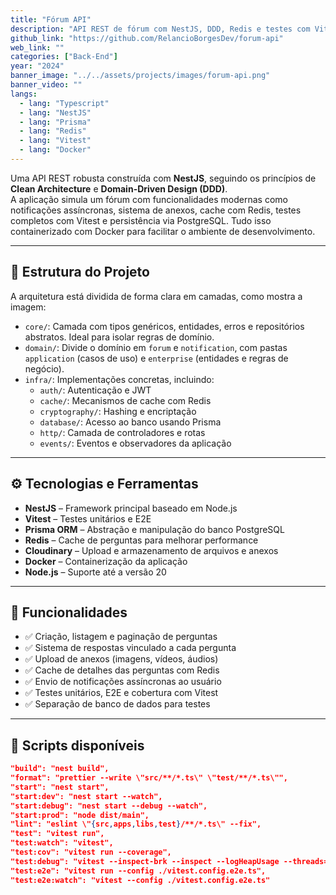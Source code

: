```yaml
---
title: "Fórum API"
description: "API REST de fórum com NestJS, DDD, Redis e testes com Vitest"
github_link: "https://github.com/RelancioBorgesDev/forum-api"
web_link: ""
categories: ["Back-End"]
year: "2024"
banner_image: "../../assets/projects/images/forum-api.png"
banner_video: ""
langs:
  - lang: "Typescript"
  - lang: "NestJS"
  - lang: "Prisma"
  - lang: "Redis"
  - lang: "Vitest"
  - lang: "Docker"
---
```


Uma API REST robusta construída com **NestJS**, seguindo os princípios de **Clean Architecture** e **Domain-Driven Design (DDD)**.  
A aplicação simula um fórum com funcionalidades modernas como notificações assíncronas, sistema de anexos, cache com Redis, testes completos com Vitest e persistência via PostgreSQL. Tudo isso containerizado com Docker para facilitar o ambiente de desenvolvimento.

---

## 🧱 Estrutura do Projeto

A arquitetura está dividida de forma clara em camadas, como mostra a imagem:

- `core/`: Camada com tipos genéricos, entidades, erros e repositórios abstratos. Ideal para isolar regras de domínio.
- `domain/`: Divide o domínio em `forum` e `notification`, com pastas `application` (casos de uso) e `enterprise` (entidades e regras de negócio).
- `infra/`: Implementações concretas, incluindo:
  - `auth/`: Autenticação e JWT
  - `cache/`: Mecanismos de cache com Redis
  - `cryptography/`: Hashing e encriptação
  - `database/`: Acesso ao banco usando Prisma
  - `http/`: Camada de controladores e rotas
  - `events/`: Eventos e observadores da aplicação

---

## ⚙️ Tecnologias e Ferramentas

- **NestJS** – Framework principal baseado em Node.js
- **Vitest** – Testes unitários e E2E
- **Prisma ORM** – Abstração e manipulação do banco PostgreSQL
- **Redis** – Cache de perguntas para melhorar performance
- **Cloudinary** – Upload e armazenamento de arquivos e anexos
- **Docker** – Containerização da aplicação
- **Node.js** – Suporte até a versão 20

---

## 🚀 Funcionalidades

- ✅ Criação, listagem e paginação de perguntas
- ✅ Sistema de respostas vinculado a cada pergunta
- ✅ Upload de anexos (imagens, vídeos, áudios)
- ✅ Cache de detalhes das perguntas com Redis
- ✅ Envio de notificações assíncronas ao usuário
- ✅ Testes unitários, E2E e cobertura com Vitest
- ✅ Separação de banco de dados para testes

---

## 🧪 Scripts disponíveis

```json
"build": "nest build",
"format": "prettier --write \"src/**/*.ts\" \"test/**/*.ts\"",
"start": "nest start",
"start:dev": "nest start --watch",
"start:debug": "nest start --debug --watch",
"start:prod": "node dist/main",
"lint": "eslint \"{src,apps,libs,test}/**/*.ts\" --fix",
"test": "vitest run",
"test:watch": "vitest",
"test:cov": "vitest run --coverage",
"test:debug": "vitest --inspect-brk --inspect --logHeapUsage --threads=false",
"test:e2e": "vitest run --config ./vitest.config.e2e.ts",
"test:e2e:watch": "vitest --config ./vitest.config.e2e.ts"
```
